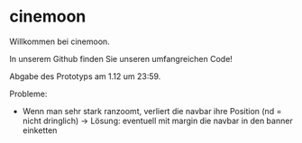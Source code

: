 # cinemoon
Willkommen bei cinemoon.

In unserem Github finden Sie unseren umfangreichen Code!

Abgabe des Prototyps am 1.12 um 23:59.

Probleme:
- Wenn man sehr stark ranzoomt, verliert die navbar ihre Position (nd = nicht dringlich)
-> Lösung: eventuell mit margin die navbar in den banner einketten
